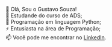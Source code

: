 👋  Olá, Sou o Gustavo Souza!  
💬 Estudande do curso de ADS;   
🔭 Programação em linguagem Python;   
⚡ Entusiasta na área de Programação;    
📫 Você pode me encontrar no [LinkedIn](https://www.linkedin.com/in/gustavo-souza-945ab7251/).
  
  
 <!-- 
  
  
  🔭 Ask me about ...
- 📫 How to reach me: ...
- 😄 Pronouns: ...
- ⚡ Fun fact: ...

- 🔭 I’m currently working on ...
- 🌱 I’m currently learning ...
- 👯 I’m looking to collaborate on ...
- 🤔 I’m looking for help with ...
 


**gustavojssouza/gustavojssouza** is a ✨ _special_ ✨ repository because its `README.md` (this file) appears on your GitHub profile.

Here are some ideas to get you started:
-->
